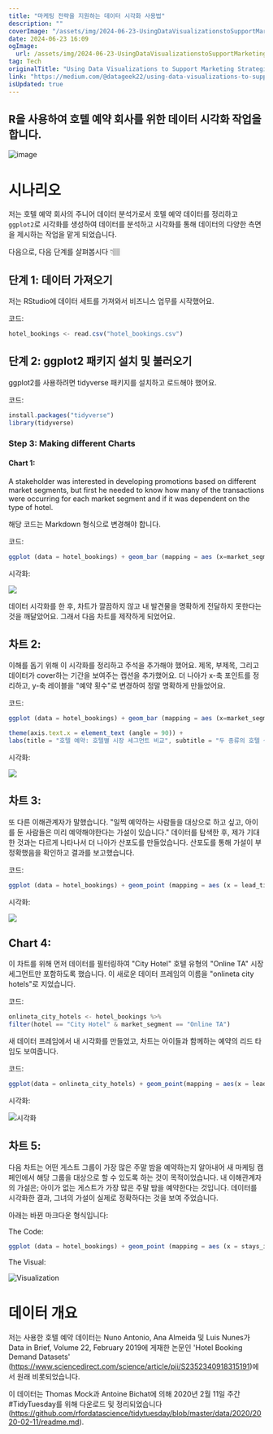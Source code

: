```yaml
---
title: "마케팅 전략을 지원하는 데이터 시각화 사용법"
description: ""
coverImage: "/assets/img/2024-06-23-UsingDataVisualizationstoSupportMarketingStrategies_0.png"
date: 2024-06-23 16:09
ogImage: 
  url: /assets/img/2024-06-23-UsingDataVisualizationstoSupportMarketingStrategies_0.png
tag: Tech
originalTitle: "Using Data Visualizations to Support Marketing Strategies."
link: "https://medium.com/@datageek22/using-data-visualizations-to-support-marketing-strategies-a50c807c10bb"
isUpdated: true
---
```






## R을 사용하여 호텔 예약 회사를 위한 데이터 시각화 작업을 합니다.

![image](/assets/img/2024-06-23-UsingDataVisualizationstoSupportMarketingStrategies_0.png)

# 시나리오

저는 호텔 예약 회사의 주니어 데이터 분석가로서 호텔 예약 데이터를 정리하고 `ggplot2`로 시각화를 생성하여 데이터를 분석하고 시각화를 통해 데이터의 다양한 측면을 제시하는 작업을 맡게 되었습니다.

<div class="content-ad"></div>

다음으로, 다음 단계를 살펴봅시다 👇🏽

## 단계 1: 데이터 가져오기

저는 RStudio에 데이터 세트를 가져와서 비즈니스 업무를 시작했어요.

코드:

<div class="content-ad"></div>

```js
hotel_bookings <- read.csv("hotel_bookings.csv")
```

## 단계 2: ggplot2 패키지 설치 및 불러오기

ggplot2를 사용하려면 tidyverse 패키지를 설치하고 로드해야 했어요.

코드:


<div class="content-ad"></div>


```js
install.packages("tidyverse")
library(tidyverse)
```

### Step 3: Making different Charts

#### Chart 1:

A stakeholder was interested in developing promotions based on different market segments, but first he needed to know how many of the transactions were occurring for each market segment and if it was dependent on the type of hotel.


<div class="content-ad"></div>

해당 코드는 Markdown 형식으로 변경해야 합니다. 

코드:

```js
ggplot (data = hotel_bookings) + geom_bar (mapping = aes (x=market_segment, fill = market_segment)) + facet_wrap(~hotel)
```

시각화:

<img src="/assets/img/2024-06-23-UsingDataVisualizationstoSupportMarketingStrategies_1.png" />

<div class="content-ad"></div>

데이터 시각화를 한 후, 차트가 깔끔하지 않고 내 발견물을 명확하게 전달하지 못한다는 것을 깨달았어요. 그래서 다음 차트를 제작하게 되었어요.

## 차트 2:

이해를 돕기 위해 이 시각화를 정리하고 주석을 추가해야 했어요. 제목, 부제목, 그리고 데이터가 cover하는 기간을 보여주는 캡션을 추가했어요. 더 나아가 x-축 포인트를 정리하고, y-축 레이블을 "예약 횟수"로 변경하여 정말 명확하게 만들었어요.

코드:

<div class="content-ad"></div>

```js
ggplot (data = hotel_bookings) + geom_bar (mapping = aes (x=market_segment, fill = market_segment)) + facet_wrap(~hotel) +

theme(axis.text.x = element_text (angle = 90)) +
labs(title = "호텔 예약: 호텔별 시장 세그먼트 비교", subtitle = "두 종류의 호텔 샘플", caption = "데이터 출처: 2015-2017", y="예약 건수")
```

시각화:

<img src="/assets/img/2024-06-23-UsingDataVisualizationstoSupportMarketingStrategies_2.png" />

## 차트 3:

<div class="content-ad"></div>

또 다른 이해관계자가 말했습니다. "일찍 예약하는 사람들을 대상으로 하고 싶고, 아이를 둔 사람들은 미리 예약해야한다는 가설이 있습니다." 데이터를 탐색한 후, 제가 기대한 것과는 다르게 나타나서 더 나아가 산포도를 만들었습니다. 산포도를 통해 가설이 부정확했음을 확인하고 결과를 보고했습니다.

코드:

```js
ggplot (data = hotel_bookings) + geom_point (mapping = aes (x = lead_time, y = children))
```

시각화:

<div class="content-ad"></div>

<img src="/assets/img/2024-06-23-UsingDataVisualizationstoSupportMarketingStrategies_3.png" />

## Chart 4:

이 차트를 위해 먼저 데이터를 필터링하여 "City Hotel" 호텔 유형의 "Online TA" 시장 세그먼트만 포함하도록 했습니다. 이 새로운 데이터 프레임의 이름을 "onlineta city hotels"로 지었습니다.

코드:

<div class="content-ad"></div>

```js
onlineta_city_hotels <- hotel_bookings %>%
filter(hotel == "City Hotel" & market_segment == "Online TA")
```

새 데이터 프레임에서 내 시각화를 만들었고, 차트는 아이들과 함께하는 예약의 리드 타임도 보여줍니다.

코드:

```js
ggplot(data = onlineta_city_hotels) + geom_point(mapping = aes(x = lead_time, y = children))
```

<div class="content-ad"></div>

시각화:

![시각화](/assets/img/2024-06-23-UsingDataVisualizationstoSupportMarketingStrategies_4.png)

## 차트 5:

다음 차트는 어떤 게스트 그룹이 가장 많은 주말 밤을 예약하는지 알아내어 새 마케팅 캠페인에서 해당 그룹을 대상으로 할 수 있도록 하는 것이 목적이었습니다. 내 이해관계자의 가설은; 아이가 없는 게스트가 가장 많은 주말 밤을 예약한다는 것입니다. 데이터를 시각화한 결과, 그녀의 가설이 실제로 정확하다는 것을 보여 주었습니다.

<div class="content-ad"></div>

아래는 바뀐 마크다운 형식입니다:


The Code:

```js
ggplot (data = hotel_bookings) + geom_point (mapping = aes (x = stays_in_weekend_nights, y = children))
```

The Visual:

![Visualization](/assets/img/2024-06-23-UsingDataVisualizationstoSupportMarketingStrategies_5.png)


<div class="content-ad"></div>

# 데이터 개요

저는 사용한 호텔 예약 데이터는 Nuno Antonio, Ana Almeida 및 Luis Nunes가 Data in Brief, Volume 22, February 2019에 게재한 논문인 'Hotel Booking Demand Datasets' (https://www.sciencedirect.com/science/article/pii/S2352340918315191)에서 원래 비롯되었습니다.

이 데이터는 Thomas Mock과 Antoine Bichat에 의해 2020년 2월 11일 주간 #TidyTuesday를 위해 다운로드 및 정리되었습니다 (https://github.com/rfordatascience/tidytuesday/blob/master/data/2020/2020-02-11/readme.md).